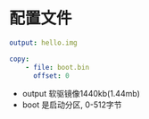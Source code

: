 # 配置文件

```yaml
output: hello.img

copy:
    - file: boot.bin
      offset: 0
```

* output 软驱镜像1440kb(1.44mb)
* boot 是启动分区, 0-512字节